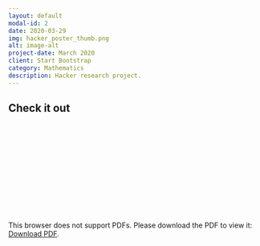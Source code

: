 ```yaml
---
layout: default
modal-id: 2
date: 2020-03-29
img: hacker_poster_thumb.png
alt: image-alt
project-date: March 2020
client: Start Bootstrap
category: Mathematics
description: Hacker research project.
---
```



## Check it out

&nbsp;

<object data="https://drive.google.com/file/d/1PXyiI06Sye30weV4qDiH7nFtC7zsh7Lt/preview" type="application/pdf" width="700px" height="700px" align="center">
    <embed src="https://drive.google.com/file/d/1PXyiI06Sye30weV4qDiH7nFtC7zsh7Lt/view?usp=sharing">
        <p>This browser does not support PDFs. Please download the PDF to view it: <a href="https://drive.google.com/file/d/1PXyiI06Sye30weV4qDiH7nFtC7zsh7Lt/view?usp=sharing">Download PDF</a>.</p>
    </embed>
</object>

